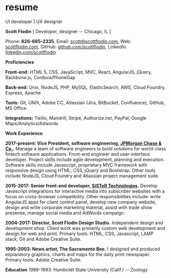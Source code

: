 # resume
UI developer | UX designer


**Scott Flodin** [ Developer, designer -- Chicago, IL ]

Phone: **626-665-2335**, Email: [scott@scottflodin.com](mailto:scott@scottflodin.com "email"), Web: [scottflodin.com](http://scottflodin.com "website"), GitHub: [github.com/scottflodin](https://github.com/scottflodin "GitHub"), LinkedIn: [linkedin.com/scottflodin](http://linkedin.com/scottflodin "LinkedIn")


**Proficiencies**

**Front-end:** HTML 5, CSS, JavaScript, MVC, React, AngularJS, jQuery, Backbone.js, Cordova/PhoneGap

**Back-end:** Unix, NodeJS, PHP, MySQL, ElasticSearch, AWS, Cloud Foundry, Express, Apache

**Tools:** Git, UNIX, Adobe CC, Atlassian (Jira, BitBucket, Confluence), GitHub, MS Office

**Integrations:** Twilio, Mandrill, Stripe, Authorize.net, PayPal, Google Maps/Analytics/Adwords


**Work Experience**

**2017-present: Vice President, software engineering, [JPMorgan Chase & Co.](https://www.chase.com "website").** Manage a team of software engineers to build solutions for world-class fintech software applications. Front-end engineer and user-interface developer. Project skills include agile development, planning and execution. Software skills include Javascript, proprietary MVC framework with responsive design using HTML, CSS, jQuery and Bootstrap. Other tools include NodeJS, Cloud Foundry and Atlassian project management suite.

**2015-2017: Senior front-end developer, [SiSTeR Technologies](http://sister.tv "website").** Develop Javascript integrations for interactive media into subscriber websites with a focus on cross-browser compatibility. Other responsibilities include: write AngularJS apps for client control panel, develop new company website, design and write corporate marketing material, assist with trade show presense, manage social media and AdWords campaign.

**2004-2017: Director, Scott Flodin Design Studio.** Independent design and development shop. Client work was primarily custom web development and design for web and print. Primary tools: HTML, CSS, Javascript, LAMP stack, Git and Adobe Creative Suite. 

**1995-2003: News artist, The Sacramento Bee.** I designed and produced explanatory graphics, charts and maps for the daily print newspaper. Primary tools: Adobe Creative Suite.


**Education**
1989-1993: Humboldt State University (Calif.) -- Zoology
